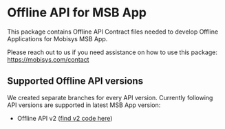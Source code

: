 # Offline API for MSB App

This package contains Offline API Contract files needed to develop Offline Applications for Mobisys MSB App.

Please reach out to us if you need assistance on how to use this package: https://mobisys.com/contact

## Supported Offline API versions
We created separate branches for every API version. Currently following API versions are supported in latest MSB App version:

- Offline API v2 ([find v2 code here](https://github.com/MobisysGmbH/msb-offline-api/tree/v2))